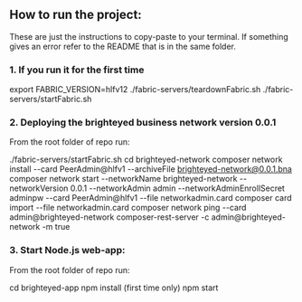 ## How to run the project:
These are just the instructions to copy-paste to your terminal. If something gives an error refer to the README that is in the same folder.
### 1. If you run it for the first time
export FABRIC_VERSION=hlfv12
./fabric-servers/teardownFabric.sh
./fabric-servers/startFabric.sh

### 2. Deploying the brighteyed business network version 0.0.1
From the root folder of repo run:

./fabric-servers/startFabric.sh
cd brighteyed-network
composer network install --card PeerAdmin@hlfv1 --archiveFile brighteyed-network@0.0.1.bna
composer network start --networkName brighteyed-network --networkVersion 0.0.1 --networkAdmin admin --networkAdminEnrollSecret adminpw --card PeerAdmin@hlfv1 --file networkadmin.card
composer card import --file networkadmin.card
composer network ping --card admin@brighteyed-network
composer-rest-server -c admin@brighteyed-network -m true

### 3. Start Node.js web-app:
From the root folder of repo run:

cd brighteyed-app
npm install (first time only)
npm start
```